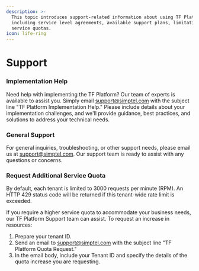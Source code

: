```yaml
---
description: >-
  This topic introduces support-related information about using TF Platform,
  including service level agreements, available support plans, limitations, and
  service quotas.
icon: life-ring
---
```


# Support

### Implementation Help

Need help with implementing the TF Platform? Our team of experts is available to assist you. Simply email support@simptel.com with the subject line "TF Platform Implementation Help." Please include details about your implementation challenges, and we'll provide guidance, best practices, and solutions to address your technical needs.

### General Support

For general inquiries, troubleshooting, or other support needs, please email us at support@simptel.com. Our support team is ready to assist with any questions or concerns.

### Request Additional Service Quota

By default, each tenant is limited to 3000 requests per minute (RPM). An HTTP 429 status code will be returned if this tenant-wide rate limit is exceeded.

If you require a higher service quota to accommodate your business needs, our TF Platform Support team can assist. To request an increase in resources:

1. Prepare your tenant ID.
2. Send an email to support@simptel.com with the subject line "TF Platform Quota Request."
3. In the email body, include your Tenant ID and specify the details of the quota increase you are requesting.

